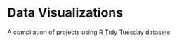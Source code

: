 # Data Visualizations

A compilation of projects using [R Tidy Tuesday](https://github.com/rfordatascience/tidytuesday) datasets
